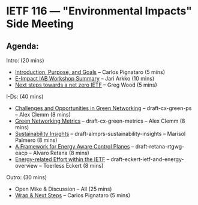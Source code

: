 # IETF 116 &mdash; "Environmental Impacts" Side Meeting

## Agenda:

Intro: (20 mins)


* [Introduction, Purpose, and Goals](materials/00-ietf116-environmental-impact-intro-and-purpose.pdf) – Carlos Pignataro (5 mins)
* [E-Impact IAB Workshop Summary](materials/01-ietf116-environmental-impact-eimpact_sidemeeting116.pdf) – Jari Arkko (10 mins)
* [Next steps towards a net zero IETF](materials/02-ietf116-environmental-impact-ietf116-e-impact-ietf-carbon-footprint-sidemeeting.pdf) – Greg Wood (5 mins)

I-Ds: (40 mins)



* [Challenges and Opportunities in Green Networking](materials/03-ietf116-environmental-impact-IETF%20116%20Sidemeeting%20-%20Green%20Networking.pdf) – draft-cx-green-ps – Alex Clemm (8 mins)
* [Green Networking Metrics](materials/04-ietf116-environmental-impact-IETF%20116%20Side%20Meeting%20-%20Green%20Metrics.pdf) – draft-cx-green-metrics – Alex Clemm (8 mins)
* [Sustainability Insights](materials/05-ietf116-environmental-impact-SustainabilityInsights_Japan.pdf) – draft-almprs-sustainability-insights – Marisol Palmero (8 mins)
* [A Framework for Energy Aware Control Planes](materials/06-ietf116-environmental-impact-draft-retana-rtgwg-eacp.pdf) – draft-retana-rtgwg-eacp – Alvaro Retana (8 mins)
* [Energy-related Effort within the IETF](materials/07-ietf116-environmental-impact-ietf-and-energy-overview-00.pdf) – draft-eckert-ietf-and-energy-overview – Toerless Eckert (8 mins)

Outro:  (30 mins)



* Open Mike & Discussion – All (25 mins)
* [Wrap & Next Steps](materials/08-ietf116-environmental-impact-outro.pdf) – Carlos Pignataro (5 mins)


